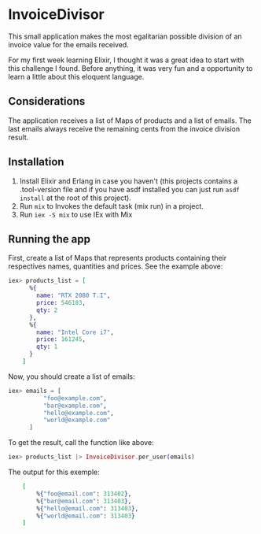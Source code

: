 # InvoiceDivisor 

This small application makes the most egalitarian possible division of an invoice value for the emails received.

For my first week learning Elixir, I thought it was a great idea to start with this challenge I found. Before anything, it was very fun and a opportunity to learn a little about this eloquent language.

## Considerations

The application receives a list of Maps of products and a list of emails.
The last emails always receive the remaining cents from the invoice division result.

## Installation

 1. Install Elixir and Erlang in case you haven't (this projects contains a .tool-version file and if you have asdf installed you can just run `asdf install` at the root of this project).
 3. Run `mix` to Invokes the default task (mix run) in a project.
 4. Run `iex -S mix` to use IEx with Mix

## Running the app

First, create a list of Maps that represents products containing their respectives names, quantities and prices. See the example above:

```elixir
iex> products_list = [
      %{
        name: "RTX 2080 T.I",
        price: 546183,
        qty: 2
      },
      %{
        name: "Intel Core i7",
        price: 161245,
        qty: 1
      }
    ]
```

Now, you should create a list of emails:

```elixir
iex> emails = [
          "foo@example.com",
          "bar@example.com",
          "hello@example.com",
          "world@example.com"
      ]
```

To get the result, call the function like above:

```elixir
iex> products_list |> InvoiceDivisor.per_user(emails)
```

The output for this exemple:
```elixir
    [
        %{"foo@email.com": 313402},
        %{"bar@email.com": 313403},
        %{"hello@email.com": 313403},
        %{"world@email.com": 313403}
    ]
```
